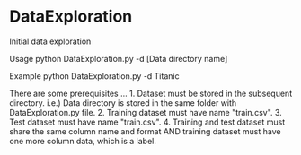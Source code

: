 # DataExploration
Initial data exploration

Usage
	python DataExploration.py -d [Data directory name]

Example
	python DataExploration.py -d Titanic

There are some prerequisites ...
	1. Dataset must be stored in the subsequent directory. i.e.) Data directory is stored in the same folder with DataExploration.py file.
	2. Training dataset must have name "train.csv".
	3. Test dataset must have name "train.csv".
	4. Training and test dataset must share the same column name and format AND training dataset must have one more column data, which is a label.